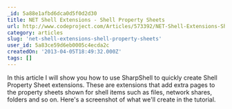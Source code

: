 ```yaml
---
_id: 5a88e1afbd6dca0d5f0d2d30
title: NET Shell Extensions - Shell Property Sheets
url: http://www.codeproject.com/Articles/573392/NET-Shell-Extensions-Shell-Property-Sheets
category: articles
slug: 'net-shell-extensions-shell-property-sheets'
user_id: 5a83ce59d6eb0005c4ecda2c
createdOn: '2013-04-05T18:49:32.000Z'
tags: []
---
```


<div>In this article I will show you how to use SharpShell to quickly create Shell Property Sheet extensions. These are extensions that add extra pages to the property sheets shown for shell items such as files, network shares, folders and so on. Here's a screenshot of what we'll create in the tutorial.</div>
